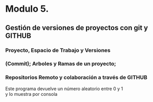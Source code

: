 Modulo 5.
========

Gestión de versiones de proyectos con git y GITHUB
--------------------------------------------------

### Proyecto, Espacio de Trabajo y Versiones

### (Commit); Arboles y Ramas de un proyecto;

### Repositorios Remoto y colaboración a través de GITHUB

Este programa devuelve un número aleatorio entre 0 y 1  
y lo muestra por consola
